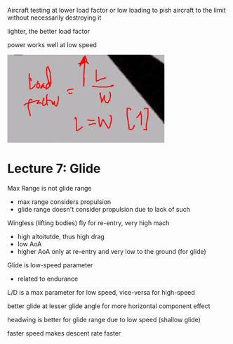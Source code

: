 Aircraft testing at lower load factor or low loading to pish aircraft to the limit without necessarily destroying it

lighter, the better load factor

power works well at low speed

![Pasted image 20240429160114.png](./Fleeting%20Notes/Pictures/Pasted%20image%2020240429160114.png)

# Lecture 7: Glide
Max Range is not glide range
- max range considers propulsion
- glide range doesn't consider propulsion due to lack of such

Wingless (lifting bodies) fly for re-entry, very high mach
- high altoitutde, thus high drag
- low AoA
- higher AoA only at re-entry and very low to the ground (for glide)

Glide is low-speed parameter
- related to endurance

L/D is a max parameter for low speed, vice-versa for high-speed

better glide at lesser glide angle for more horizontal component effect

headwing is better for glide range due to low speed (shallow glide)

faster speed makes descent rate faster

